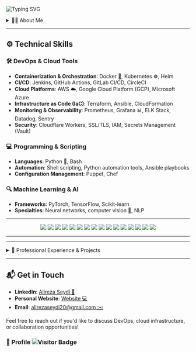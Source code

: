 ![Typing SVG](https://readme-typing-svg.demolab.com?font=Ubuntu+Mono&weight=300&pause=800&color=00A909&width=435&lines=Hi+there+%F0%9F%91%8B+I'm+Alireza+Seydi;Welcome+to+my+Github+Profile!;I'm+an+Experienced+DevOps+Engineer;AI+Enthusiast;Always+Learning+New+Tech)
<details>
<summary> 👨‍💻 About Me </summary>

I’m a **Computer Engineering graduate** and an experienced **DevOps Engineer** with a focus on building scalable, secure, and highly optimized infrastructures. My expertise lies in orchestrating complex systems, streamlining CI/CD processes, and driving automation across development and operational environments.

I’m proficient in **Python** and **bash scripting**, and have a strong background in **cloud computing**, **containerization**, and **system performance tuning**. While my core focus is on DevOps engineering, I’m also passionate about **Artificial Intelligence** and its transformative impact on automation and intelligent monitoring.
</details>

---


## ⚙️ Technical Skills 

### 🛠️ **DevOps & Cloud Tools**
- **Containerization & Orchestration**: Docker 🐳, Kubernetes ☸️, Helm  
- **CI/CD**: Jenkins, GitHub Actions, GitLab CI/CD, CircleCI  
- **Cloud Platforms**: AWS ☁️, Google Cloud Platform (GCP), Microsoft Azure  
- **Infrastructure as Code (IaC)**: Terraform, Ansible, CloudFormation  
- **Monitoring & Observability**: Prometheus, Grafana 📊, ELK Stack, Datadog, Sentry  
- **Security**: Cloudflare Workers, SSL/TLS, IAM, Secrets Management (Vault)  

### 💻 **Programming & Scripting**
- **Languages**: Python 🐍, Bash  
- **Automation**: Shell scripting, Python automation tools, Ansible playbooks  
- **Configuration Management**: Puppet, Chef  

### 🔍 **Machine Learning & AI**
- **Frameworks**: PyTorch, TensorFlow, Scikit-learn  
- **Specialties**: Neural networks, computer vision 👀, NLP  



---

<p align="center">
  <!-- Languages -->
  <img src="https://img.shields.io/badge/-Python-0b5394?style=for-the-badge&logo=python&logoColor=white"/>
  <img src="https://img.shields.io/badge/-Bash_Scripting-5b5b5b?style=for-the-badge&logo=gnu-bash&logoColor=white"/>
  <img src="https://img.shields.io/badge/-DevOps-fff355?style=for-the-badge&logo=linux&logoColor=black"/>
  <!-- DevOps Tools -->
  <img src="https://img.shields.io/badge/-Docker-0db7ed?style=for-the-badge&logo=docker&logoColor=white"/>
  <img src="https://img.shields.io/badge/-Jenkins-D24939?style=for-the-badge&logo=jenkins&logoColor=white"/>
  <img src="https://img.shields.io/badge/-GitHub_Actions-0000?style=for-the-badge&logo=github-actions&logoColor=blue&color=white"/>
  <img src="https://img.shields.io/badge/-GitLab_CI/CD-59498b?style=for-the-badge&logo=gitlab&logoColor=white"/>
  <img src="https://img.shields.io/badge/-CircleCI-343434?style=for-the-badge&logo=circleci&logoColor=white"/>
  <!-- Cloud Platforms -->
  <img src="https://img.shields.io/badge/-AWS-232F3E?style=for-the-badge&logo=amazon-aws&logoColor=white"/>
  <img src="https://img.shields.io/badge/-Azure-0078D4?style=for-the-badge&logo=microsoft-azure&logoColor=white"/>
  <!-- Monitoring -->
  <img src="https://img.shields.io/badge/-Sentry-362D59?style=for-the-badge&logo=sentry&logoColor=white"/>
  <img src="https://img.shields.io/badge/-ELK_Stack-005571?style=for-the-badge&logo=elastic-stack&logoColor=white"/>
  <!-- Machine Learning -->
  <img src="https://img.shields.io/badge/-PyTorch-EE4C2C?style=for-the-badge&logo=pytorch&logoColor=white"/>
  <img src="https://img.shields.io/badge/-TensorFlow-FF6F00?style=for-the-badge&logo=tensorflow&logoColor=white"/>
  <!-- Embedded Systems -->
  <img src="https://img.shields.io/badge/-Arduino-00979D?style=for-the-badge&logo=arduino&logoColor=white"/>
  <img src="https://img.shields.io/badge/-Raspberry_Pi-A22846?style=for-the-badge&logo=raspberry-pi&logoColor=white"/>
</p>

---


---

<details>
  <summary>💼 Professional Experience & Projects</summary>

1. **Full System Migration and Optimization**  
   - Migrated a complex system with three frontends, three backends, and three large databases from shared hosting to VPS.  
   - Dockerized the entire stack and implemented seamless CI/CD pipelines using **special deployment strategies** to ensure zero downtime during rollouts.  
   - Handled CDN and server security, improved backend responsiveness from 45 to over 1000 requests per second, and optimized resource usage to below 25%.  
   - Implemented DDoS protection and scalable infrastructure despite the system’s monolithic origins.  

2. **WordPress Performance Optimization**  
   - Optimized a WordPress site’s response time from 12 seconds to 2 seconds on VPS, enhancing GTmetrix scores from F to D.  

3. **Dockerization & CI/CD**  
   - Dockerized multiple projects with minimal image sizes and automated deployment to private registries.  
   - Streamlined multi-environment CI/CD processes to enable rapid deployments.  

4. **Code Security & Quality Assurance**  
   - Integrated **SonarQube** and **vulnerability scanning tools** into CI/CD pipelines to ensure code quality and secure codebases.  

5. **Custom Testing Framework Integration**  
   - Integrated test scripts, developed by various department heads, into CI/CD pipelines to provide real-time feedback on code stability and functionality during the development lifecycle.  

6. **Advanced Logging & Monitoring**  
   - Designed a robust logging and monitoring system with **Sentry** and **ELK Stack**, ensuring real-time issue tracking and granular visibility into application performance.  
   - Implemented log rotation and access management to optimize log processing and storage.  

7. **Role-Based Access Control (RBAC)**  
   - Developed a comprehensive RBAC system for CI/CD pipelines and infrastructure, allowing granular access to logs, monitoring dashboards, and deployment reports.  
   - Enabled developers and stakeholders to access relevant data and self-troubleshoot issues without escalating to higher roles.  

8. **Server-Side Caching**  
   - Implemented intelligent caching mechanisms to reduce response times and boost application performance.  

9. **Custom Notification Systems**  
   - Built notification integrations for Slack, Telegram, Discord, and email with detailed context, user activity tracking, and push details.  

10. **Automation & Infrastructure Management**  
    - Automated routine tasks with scripts and Ansible playbooks, covering auto-backup, firewall rule updates, and server maintenance.  
11. **Advanced Log Monitoring with AI Integration**  
    - Developed an AI-powered monitoring system to analyze logs and identify unusual traffic or suspicious behavior patterns, providing proactive threat detection and alerting.
12. **BTC Price Prediction Model**  
    - Created an AI model that performs price prediction for Bitcoin based on historical data, allowing for configurable time-step predictions to assess potential market trends.  
13. **Hobby Projects**  
    - I have a passion for building innovative solutions using Arduino or electronics and have developed several creative projects available in my GitHub Repositories. 

</details>

---


## 📬 Get in Touch

- **LinkedIn**: [Alireza Seydi 💼](https://www.linkedin.com/in/alireza-seydi/)   
- **Personal Website**: [Website 💻](https://)  
- **Email**: [alirezaseydi20@gmail.com ✉️](mailto:alirezaseydi20@gmail.com)  

Feel free to reach out if you'd like to discuss DevOps, cloud infrastructure, or collaboration opportunities!
### 👀 Profile ![Visitor Badge](https://visitor-badge.laobi.icu/badge?page_id=CogniEpoch.visitor-badge)

